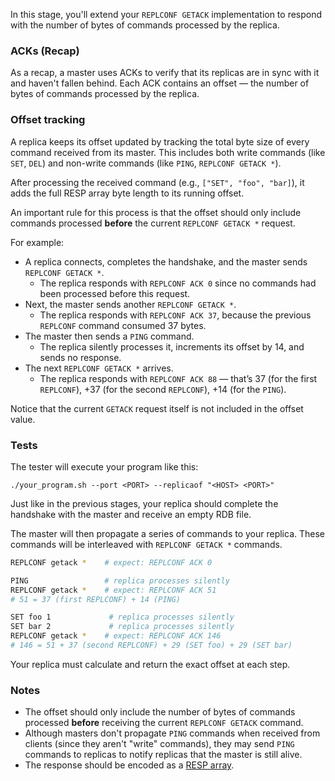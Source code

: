 In this stage, you'll extend your `REPLCONF GETACK` implementation to respond with the number of bytes of commands processed by the replica.

### ACKs (Recap)

As a recap, a master uses ACKs to verify that its replicas are in sync with it and haven't fallen behind. Each ACK contains an offset — the number of bytes of commands processed by the replica.

### Offset tracking

A replica keeps its offset updated by tracking the total byte size of every command received from its master. This includes both write commands (like `SET`, `DEL`) and non-write commands (like `PING`, `REPLCONF GETACK *`).

After processing the received command (e.g., `["SET", "foo", "bar]`), it adds the full RESP array byte length to its running offset.

An important rule for this process is that the offset should only include commands processed **before** the current `REPLCONF GETACK *` request.

For example:

- A replica connects, completes the handshake, and the master sends `REPLCONF GETACK *`.
  - The replica responds with `REPLCONF ACK 0` since no commands had been processed before this request.
- Next, the master sends another `REPLCONF GETACK *`.
  - The replica responds with `REPLCONF ACK 37`, because the previous `REPLCONF` command consumed 37 bytes.
- The master then sends a `PING` command.
  - The replica silently processes it, increments its offset by 14, and sends no response.
- The next `REPLCONF GETACK *` arrives.
  - The replica responds with `REPLCONF ACK 88` — that’s 37 (for the first `REPLCONF`), +37 (for the second `REPLCONF`), +14 (for the `PING`).

Notice that the current `GETACK` request itself is not included in the offset value.

### Tests

The tester will execute your program like this:

```
./your_program.sh --port <PORT> --replicaof "<HOST> <PORT>"
```

Just like in the previous stages, your replica should complete the handshake with the master and receive an empty RDB file.

The master will then propagate a series of commands to your replica. These commands will be interleaved with `REPLCONF GETACK *` commands.

```bash
REPLCONF getack *    # expect: REPLCONF ACK 0

PING                 # replica processes silently
REPLCONF getack *    # expect: REPLCONF ACK 51
# 51 = 37 (first REPLCONF) + 14 (PING)

SET foo 1             # replica processes silently
SET bar 2             # replica processes silently
REPLCONF getack *    # expect: REPLCONF ACK 146
# 146 = 51 + 37 (second REPLCONF) + 29 (SET foo) + 29 (SET bar)
```

Your replica must calculate and return the exact offset at each step.

### Notes

- The offset should only include the number of bytes of commands processed **before** receiving the current `REPLCONF GETACK` command.
- Although masters don't propagate `PING` commands when received from clients (since they aren't "write" commands), they may send `PING` commands to replicas to notify replicas that the master is still alive.
- The response should be encoded as a [RESP array](https://redis.io/docs/latest/develop/reference/protocol-spec/#arrays).
